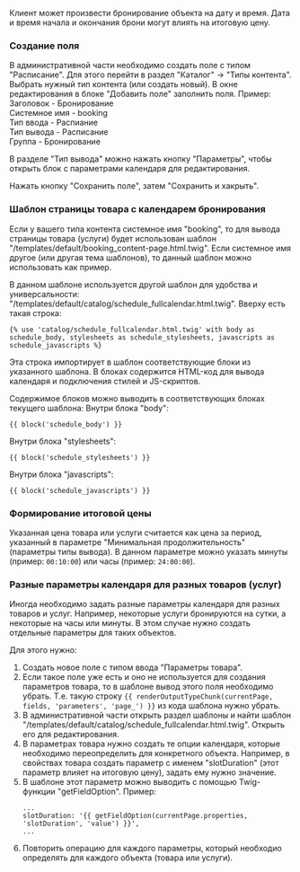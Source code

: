 Клиент может произвести бронирование объекта на дату и время. Дата и время начала и окончания брони могут влиять на итоговую цену.

### Создание поля

В административной части необходимо создать поле с типом "Расписание". Для этого перейти в раздел "Каталог" -> "Типы контента".
Выбрать нужный тип контента (или создать новый). В окне редактирования в блоке "Добавить поле" заполнить поля.
Пример:  
Заголовок - Бронирование  
Системное имя - booking  
Тип ввода - Распиание  
Тип вывода - Расписание  
Группа - Бронирование  

В разделе "Тип вывода" можно нажать кнопку "Параметры", чтобы открыть блок с параметрами календаря для редактирования.

Нажать кнопку "Сохранить поле", затем "Сохранить и хакрыть".

### Шаблон страницы товара с календарем бронирования

Если у вашего типа контента системное имя "booking", то для вывода страницы товара (услуги) будет использован шаблон "/templates/default/booking_content-page.html.twig".
Если системное имя другое (или другая тема шаблонов), то данный шаблон можно использовать как пример.

В данном шаблоне используется другой шаблон для удобства и универсальности: "/templates/default/catalog/schedule_fullcalendar.html.twig".
Вверху есть такая строка:

~~~
{% use 'catalog/schedule_fullcalendar.html.twig' with body as schedule_body, stylesheets as schedule_stylesheets, javascripts as schedule_javascripts %}
~~~

Эта строка импортирует в шаблон соответствующие блоки из указанного шаблона. В блоках содержится HTML-код для вывода календаря и подключения стилей и JS-скриптов.

Содержимое блоков можно выводить в соответствующих блоках текущего шаблона:
Внутри блока "body":
~~~
{{ block('schedule_body') }}
~~~

Внутри блока "stylesheets":
~~~
{{ block('schedule_stylesheets') }}
~~~

Внутри блока "javascripts":
~~~
{{ block('schedule_javascripts') }}
~~~

### Формирование итоговой цены

Указанная цена товара или услуги считается как цена за период, указанный в параметре "Минимальная продолжительность" (параметры типы вывода).
В данном параметре можно указать минуты (пример: ``00:10:00``) или часы (пример: ``24:00:00``).

### Разные параметры календаря для разных товаров (услуг)

Иногда необходимо задать разные параметры календаря для разных товаров и услуг. Например, некоторые услуги бронируются на сутки, а некоторые на часы или минуты.
В этом случае нужно создать отдельные параметры для таких объектов.

Для этого нужно:
1. Создать новое поле с типом ввода "Параметры товара".
2. Если такое поле уже есть и оно не используется для создания параметров товара, то в шаблоне вывод этого поля необходимо убрать.
    Т.е. такую строку ``{{ renderOutputTypeChunk(currentPage, fields, 'parameters', 'page_') }}`` из кода шаблона нужно убрать.
3. В административной части открыть раздел шаблоны и найти шаблон "/templates/default/catalog/schedule_fullcalendar.html.twig". Открыть его для редактирования.
4. В параметрах товара нужно создать те опции календаря, которые необходимо переопределить для конкретного объекта.
    Например, в свойствах товара создать параметр с именем "slotDuration" (этот параметр влияет на итоговую цену), задать ему нужно значение.
5. В шаблоне этот параметр можно выводить с помощью Twig-функции "getFieldOption".
    Пример:
    ~~~
    ...
    slotDuration: '{{ getFieldOption(currentPage.properties, 'slotDuration', 'value') }}',
    ...
    ~~~
6. Повторить операцию для каждого параметры, который необходио определять для каждого объекта (товара или услуги).


